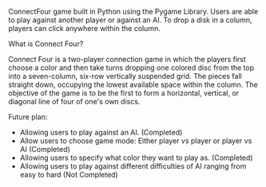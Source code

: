ConnectFour game built in Python using the Pygame Library. Users are able to play against another player or against an AI. To drop a disk in a column, players can click anywhere within the column.

What is Connect Four?

Connect Four is a two-player connection game in which the players first choose a color and then take turns dropping one colored disc from the top into a seven-column, six-row vertically suspended grid. The pieces fall straight down, occupying the lowest available space within the column. The objective of the game is to be the first to form a horizontal, vertical, or diagonal line of four of one's own discs.

Future plan: 
- Allowing users to play against an AI. (Completed)
- Allow users to choose game mode: Either player vs player or player vs AI (Completed)
- Allowing users to specify what color they want to play as. (Completed)
- Allowing users to play against different difficulties of AI ranging from easy to hard (Not Completed)



